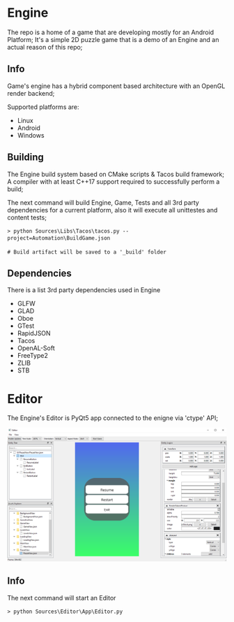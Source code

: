 # Engine

The repo is a home of a game that are developing mostly for an Android Platform; It's a simple 2D puzzle game that is a demo of an Engine and an actual reason of this repo;

## Info
Game's engine has a hybrid component based architecture with an OpenGL render backend;

Supported platforms are:
 - Linux
 - Android
 - Windows

## Building
The Engine build system based on CMake scripts & Tacos build framework; A compiler with at least C++17 support required to successfully perform a build;

The next command will build Engine, Game, Tests and all 3rd party dependencies for a current platform, also it will execute all unittestes and content tests;

```
> python Sources\Libs\Tacos\tacos.py --project=Automation\BuildGame.json

# Build artifact will be saved to a '_build' folder

```

## Dependencies
There is a list 3rd party dependencies used in Engine

- GLFW
- GLAD
- Oboe
- GTest
- RapidJSON
- Tacos
- OpenAL-Soft
- FreeType2
- ZLIB
- STB

# Editor

The Engine's Editor is PyQt5 app connected to the enigne via 'ctype' API;

![Editor](https://github.com/lastcolour/GamePractice/blob/master/Docs/Editor_Example_01.png)

## Info

The next command will start an Editor

```
> python Sources\Editor\App\Editor.py

```
